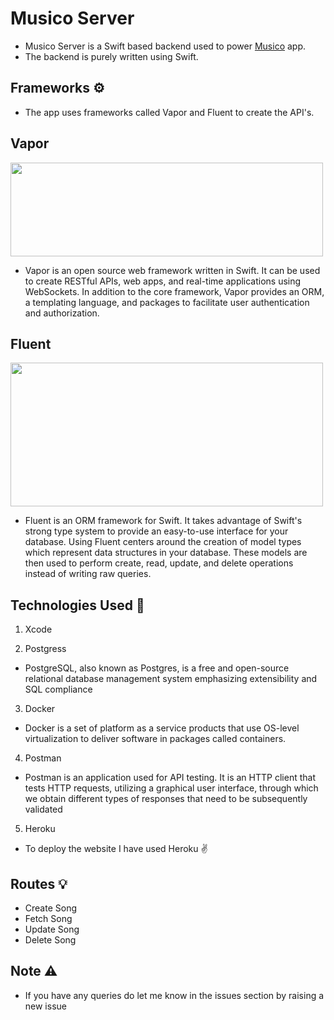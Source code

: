 # Musico Server
* Musico Server is a Swift based backend used to power [Musico](https://github.com/gokulnair2001/Musico) app. 
* The backend is purely written using Swift.

## Frameworks ⚙️

* The app uses frameworks called Vapor and Fluent to create the API's.

## Vapor
<img src="https://user-images.githubusercontent.com/56252259/152388055-c1e27dae-a7d2-4c9e-9a3b-f0f61513c5c0.png" width = 500, height = 150></img>

* Vapor is an open source web framework written in Swift. It can be used to create RESTful APIs, web apps, and real-time applications using WebSockets. In addition to the core framework, Vapor provides an ORM, a templating language, and packages to facilitate user authentication and authorization.

## Fluent
<img src="https://user-images.githubusercontent.com/56252259/152388074-1454ac8e-3d0d-4bc1-913c-2a0355eb7f94.png" width = 500, height = 230></img>

* Fluent is an ORM framework for Swift. It takes advantage of Swift's strong type system to provide an easy-to-use interface for your database. Using Fluent centers around the creation of model types which represent data structures in your database. These models are then used to perform create, read, update, and delete operations instead of writing raw queries.

## Technologies Used 🚀
1. Xcode

2. Postgress
* PostgreSQL, also known as Postgres, is a free and open-source relational database management system emphasizing extensibility and SQL compliance

3. Docker
* Docker is a set of platform as a service products that use OS-level virtualization to deliver software in packages called containers.

4. Postman
* Postman is an application used for API testing. It is an HTTP client that tests HTTP requests, utilizing a graphical user interface, through which we obtain different types of responses that need to be subsequently validated

5. Heroku
* To deploy the website I have used Heroku ✌️

## Routes 💡

* Create Song
* Fetch Song
* Update Song
* Delete Song

## Note ⚠️
* If you have any queries do let me know in the issues section by raising a new issue
